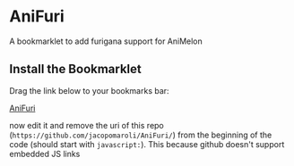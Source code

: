 # AniFuri

A bookmarklet to add furigana support for AniMelon

## Install the Bookmarklet

Drag the link below to your bookmarks bar:

[AniFuri](<./javascript:(function()%7Bconst%20appElement=document.querySelector(%22%5Bng-app%5D,%20%5Bdata-ng-app%5D%22);const%20injector=window.angular.element(appElement).injector();const%20$rootScope=injector.get(%22$rootScope%22);function%20findScope(scope,controllerName)%7Bif(scope.renderers)return%20scope;if(scope.$childHead)return%20findScope(scope.$childHead,controllerName);if(scope.$nextSibling)return%20findScope(scope.$nextSibling,controllerName);return%20null%7Dfunction%20annotateRuby(japaneseTextRaw,hiraganaTextRaw)%7Bconst%20rubyTextGroups=%5B%5D;const%20japaneseTextGroups=japaneseTextRaw.trim().split(%22%20%22);const%20hiraganaTextGroups=hiraganaTextRaw.trim().split(%22%20%22);for(let%20j=0;j%3CjapaneseTextGroups.length;j++)%7Bconst%20japaneseText=japaneseTextGroups%5Bj%5D;const%20hiraganaText=hiraganaTextGroups%5Bj%5D;let%20hiraganaIndex=0;let%20i=0;let%20rubyTextFrag=%22%22;while(i%3CjapaneseText.length)%7Bconst%20char=japaneseText%5Bi%5D;if(/%5B%5Cu4E00-%5Cu9FAF%5D/.test(char))%7Blet%20kanjiEnd=i+1;while(kanjiEnd%3CjapaneseText.length&&/%5B%5Cu4E00-%5Cu9FAF%5D/.test(japaneseText%5BkanjiEnd%5D))kanjiEnd++;const%20kanji=japaneseText.slice(i,kanjiEnd);const%20hiraganaEnd=japaneseText.length-kanjiEnd;const%20furigana=hiraganaText.slice(hiraganaIndex,hiraganaEnd?-hiraganaEnd:void%200);rubyTextFrag+=%60%3Cruby%3E$%7Bkanji%7D%3Crt%3E$%7Bfurigana%7D%3C/rt%3E%3C/ruby%3E%60;i=kanjiEnd;hiraganaIndex=hiraganaEnd%7Delse%7BrubyTextFrag+=char;i++;hiraganaIndex++%7D%7DrubyTextGroups.push(rubyTextFrag)%7Dconst%20rubyText=rubyTextGroups.join(%22%20%22);console.log(rubyText);return%20rubyText%7Dconst%20rubyCtx=%7B%7D;function%20maybeAnnotateRuby(dialogue,renderer)%7BrubyCtx%5Brenderer.subtitleLanguage%5D=%7Bdialogue:dialogue,renderer:renderer%7D;const%20otherCtx=Object.keys(rubyCtx).filter((x=%3Ex!==renderer.subtitleLanguage));if(!otherCtx.length)return;if(!otherCtx.every((x=%3ErubyCtx%5Bx%5D.dialogue.start===dialogue.start)))return;const%20hiraganaElement=document.querySelector(%22.layerhiragana%20.hiragana.subtitle%22);hiraganaElement.style.display=%22none%22;const%20japaneseElement=document.querySelector(%22.anjapanese%20.japanese.subtitle%22);const%20rubyText=annotateRuby(rubyCtx.japanese.dialogue._rawPartsString,rubyCtx.hiragana.dialogue._rawPartsString);japaneseElement.innerHTML=rubyText%7Dconst%20$scope=findScope($rootScope,%22videoCtrl%22);if(!$scope)%7Bconsole.error(%22Could%20not%20find%20the%20scope%20for%20controller%22);return%7Dconst%20japaneseRenderer=$scope.renderers.find((x=%3Ex.language===%22japanese%22));const%20hiraganaRenderer=$scope.renderers.find((x=%3Ex.language===%22hiragana%22));if(window.origJpRenderDraw)japaneseRenderer.renderer.draw=window.origJpRenderDraw;if(window.origHiRenderDraw)hiraganaRenderer.renderer.draw=window.origHiRenderDraw;window.origJpRenderDraw=japaneseRenderer.renderer.draw;window.origHiRenderDraw=hiraganaRenderer.renderer.draw;japaneseRenderer.renderer.draw=dialogue=%3E%7Bwindow.origJpRenderDraw.apply(japaneseRenderer.renderer,%5Bdialogue%5D);maybeAnnotateRuby(dialogue,japaneseRenderer.renderer)%7D;hiraganaRenderer.renderer.draw=dialogue=%3E%7Bwindow.origHiRenderDraw.apply(hiraganaRenderer.renderer,%5Bdialogue%5D);maybeAnnotateRuby(dialogue,hiraganaRenderer.renderer)%7D;%7D)();>)

now edit it and remove the uri of this repo (`https://github.com/jacopomaroli/AniFuri/`) from the beginning of the code (should start with `javascript:`). This because github doesn't support embedded JS links
